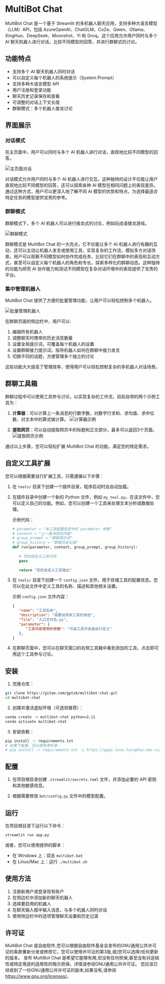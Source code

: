 # MultiBot Chat

MultiBot Chat 是一个基于 Streamlit 的多机器人聊天应用，支持多种大语言模型（LLM）API，包括 AzureOpenAI、ChatGLM、CoZe、Qwen、Ollama、XingHuo、DeepSeek、Moonshot、Yi 和 Groq。这个应用允许用户同时与多个 AI 聊天机器人进行对话，比较不同模型的回答，并进行群聊式的讨论。

## 功能特点

- 支持多个 AI 聊天机器人同时对话
- 可以自定义每个机器人的系统提示（System Prompt）
- 支持多种大语言模型 API
- 用户注册和登录功能
- 聊天历史记录保存和查看
- 可调整的对话上下文长度
- 群聊模式：多个机器人接龙讨论

## 界面展示

### 对话模式

在主页面中，用户可以同时与多个 AI 机器人进行对话，直观地比较不同模型的回答。

![主页面对话](demo_images/demo_main_page_chat.png)

对话模式允许用户同时与多个 AI 机器人进行交互。这种独特的设计不仅能让用户直观地比较不同模型的回答，还可以探索各种 AI 模型在相同问题上的表现差异。通过这种方式，用户可以更深入地了解不同 AI 模型的优势和特点，为选择最适合特定任务的模型提供宝贵的参考。

### 群聊模式

群聊模式下，多个 AI 机器人可以进行接龙式的讨论，例如玩成语接龙游戏。

![群聊模式](demo_images/demo_group_page_chat.png)

群聊模式是 MultiBot Chat 的一大亮点，它不仅能让多个 AI 机器人进行有趣的互动，还可以主动让机器人发言或使用工具，实现复杂的工作流，模拟多方对话场景。用户可以观察不同模型如何协作完成任务，比较它们在群聊中的表现和互动方式，甚至可以自定义每个机器人的角色和专长，探索多样化的群聊动态。这种独特的功能为研究 AI 协作能力和测试不同模型在复杂对话环境中的表现提供了宝贵的平台。

### 集中管理机器人

MultiBot Chat 提供了方便的批量管理功能，让用户可以轻松控制多个机器人。

![批量管理机器人](demo_images/demo_group_page.png)

在群聊页面的侧边栏中，用户可以:

1. 编辑所有机器人
2. 调整聊天时携带的历史消息数量
3. 设置全局提示词，可覆盖每个机器人的设置
4. 设置群聊接力提示词，指导机器人如何在群聊中接力发言
5. 切换不同的话题，方便管理多个独立的讨论

这些功能大大提高了管理效率，使得用户可以轻松控制复杂的多机器人对话场景。

## 群聊工具箱

群聊过程中可以使用工具参与讨论，以实现复杂的工作流，目前自带的两个示例工具为：

1. **计算器**：可以计算上一条消息的行数字数，对数字行求和、求均值、求中位数，对文本中的算式做计算。
   ![计算器示例](demo_images/demo_group_page_tool_calculator.png)

2. **提取网页**：可以自动提取网页中的标题和正文部分，最多可以返回3个页面。
   ![提取网页示例](demo_images/demo_group_page_tool_web_extractor.png)

通过以上步骤，您可以轻松扩展 MultiBot Chat 的功能，满足您的特定需求。

## 自定义工具扩展

您可以根据需要自行扩展工具，只需遵循以下步骤：

1. 在 `tools/` 目录下创建一个插件目录，程序启动时会自动加载。

2. 在插件目录中创建一个新的 Python 文件，例如 `my_tool.py`。在该文件中，您可以定义自己的功能。例如，您可以创建一个工具来处理文本分析或数据处理。

   示例代码：
   ```python
   # parameter = "本工具配置信息中的 parameter 参数"
   # content = "上一条消息的内容"
   # group_prompt = "群聊提示词"
   # group_history = "群聊历史记录"
   def run(parameter, content, group_prompt, group_history):
      
      # 您的自定义工具代码
      pass
      
      return "您的自定义工具输出"
   ```

3. 在 `tools/` 目录下创建一个 `config.json` 文件，用于存储工具的配置信息。您可以在此文件中定义工具的名称、描述和其他相关设置。

   示例 `config.json` 文件内容：
   ```json
   {
      "name": "工具名称",
      "description": "简要说明本工具的用途",
      "file": "入口文件名.py",
      "parameter": {
         "工具内部使用的参数": "可由工具开发者自行定义"
      },
   }
   ```

4. 在群聊页面中，您可以在聊天窗口的右侧工具箱中看到添加的工具，点击即可用这个工具参与讨论。

## 安装

1. 克隆仓库：
``` bash
git clone https://gitee.com/gptzm/multibot-chat.git
cd multibot-chat
```

2. 创建并激活虚拟环境（可选但推荐）：
``` bash
conda create -n multibot-chat python=3.11
conda activate multibot-chat
```

3. 安装依赖：
``` bash
pip install -r requirements.txt
# 如果下载慢，可以使用清华源：
# pip install -r requirements.txt -i https://pypi.tuna.tsinghua.edu.cn/simple
```

## 配置

1. 在项目根目录创建 `.streamlit/secrets.toml` 文件，并添加必要的 API 密钥和其他敏感信息。

2. 根据需要修改 `bot/config.py` 文件中的模型配置。

## 运行

在项目根目录下运行以下命令：
``` bash
streamlit run app.py
```

或者，您可以使用提供的脚本：

- 在 Windows 上：双击 `multibot.bat`
- 在 Linux/Mac 上：运行 `./multibot.sh`

## 使用方法

1. 注册新用户或登录现有账户
2. 在侧边栏中添加新的聊天机器人
3. 选择要启用的机器人
4. 在聊天输入框中输入消息，与多个机器人同时对话
5. 使用侧边栏中的选项管理聊天设置和历史记录

## 许可证

MultiBot Chat 是自由软件,您可以根据自由软件基金会发布的GNU通用公共许可证的条款重新分发或修改它，您可以使用许可证的第3版,或(您可以选择)任何更新的版本。
发布 MultiBot Chat 是希望它能够有用,但没有任何担保;甚至没有对适销性或特定用途的适用性的暗示担保。详情请参阅GNU通用公共许可证。
您应该已经收到了一份GNU通用公共许可证的副本;如果没有,请参阅 <https://www.gnu.org/licenses/>。

